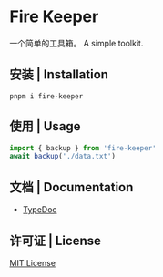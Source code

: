 # Fire Keeper

一个简单的工具箱。
A simple toolkit.

## 安装 | Installation

```shell
pnpm i fire-keeper
```

## 使用 | Usage

```typescript
import { backup } from 'fire-keeper'
await backup('./data.txt')
```

## 文档 | Documentation

- [TypeDoc](./docs/README.md)

## 许可证 | License

[MIT License](./license.md)
